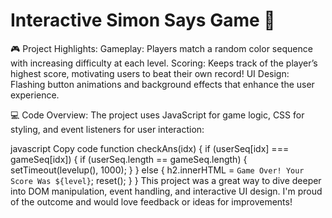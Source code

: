 # Interactive Simon Says Game 🌟
🎮 Project Highlights:
Gameplay: Players match a random color sequence with increasing difficulty at each level.
Scoring: Keeps track of the player’s highest score, motivating users to beat their own record!
UI Design: Flashing button animations and background effects that enhance the user experience.

💻 Code Overview:
The project uses JavaScript for game logic, CSS for styling, and event listeners for user interaction:

javascript
Copy code
function checkAns(idx) {
    if (userSeq[idx] === gameSeq[idx]) {
        if (userSeq.length == gameSeq.length) {
            setTimeout(levelup(), 1000);
        }
    } else {
        h2.innerHTML = `Game Over! Your Score Was ${level}`;
        reset();
    }
}
This project was a great way to dive deeper into DOM manipulation, event handling, and interactive UI design. I'm proud of the outcome and would love feedback or ideas for improvements!
